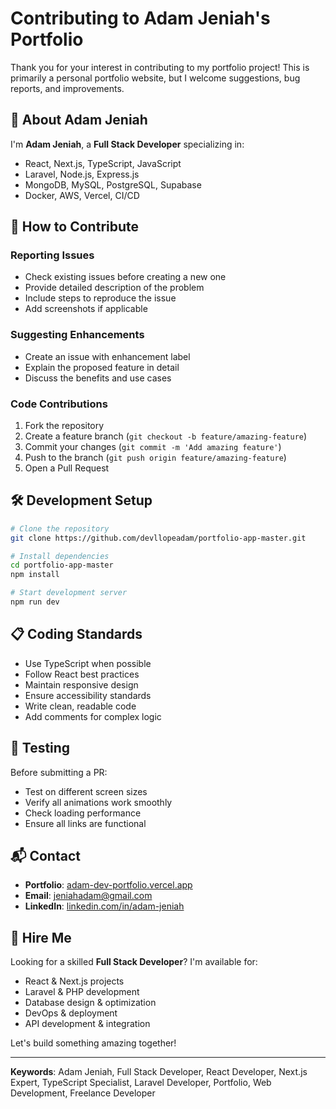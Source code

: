 # Contributing to Adam Jeniah's Portfolio

Thank you for your interest in contributing to my portfolio project! This is primarily a personal portfolio website, but I welcome suggestions, bug reports, and improvements.

## 🚀 About Adam Jeniah

I'm **Adam Jeniah**, a **Full Stack Developer** specializing in:
- React, Next.js, TypeScript, JavaScript
- Laravel, Node.js, Express.js
- MongoDB, MySQL, PostgreSQL, Supabase
- Docker, AWS, Vercel, CI/CD

## 🤝 How to Contribute

### Reporting Issues
- Check existing issues before creating a new one
- Provide detailed description of the problem
- Include steps to reproduce the issue
- Add screenshots if applicable

### Suggesting Enhancements
- Create an issue with enhancement label
- Explain the proposed feature in detail
- Discuss the benefits and use cases

### Code Contributions
1. Fork the repository
2. Create a feature branch (`git checkout -b feature/amazing-feature`)
3. Commit your changes (`git commit -m 'Add amazing feature'`)
4. Push to the branch (`git push origin feature/amazing-feature`)
5. Open a Pull Request

## 🛠️ Development Setup

```bash
# Clone the repository
git clone https://github.com/devllopeadam/portfolio-app-master.git

# Install dependencies
cd portfolio-app-master
npm install

# Start development server
npm run dev
```

## 📋 Coding Standards

- Use TypeScript when possible
- Follow React best practices
- Maintain responsive design
- Ensure accessibility standards
- Write clean, readable code
- Add comments for complex logic

## 🧪 Testing

Before submitting a PR:
- Test on different screen sizes
- Verify all animations work smoothly
- Check loading performance
- Ensure all links are functional

## 📬 Contact

- **Portfolio**: [adam-dev-portfolio.vercel.app](https://adam-dev-portfolio.vercel.app/)
- **Email**: [jeniahadam@gmail.com](mailto:jeniahadam@gmail.com)
- **LinkedIn**: [linkedin.com/in/adam-jeniah](https://www.linkedin.com/in/adam-jeniah/)

## 💼 Hire Me

Looking for a skilled **Full Stack Developer**? I'm available for:
- React & Next.js projects
- Laravel & PHP development
- Database design & optimization
- DevOps & deployment
- API development & integration

Let's build something amazing together!

---

**Keywords**: Adam Jeniah, Full Stack Developer, React Developer, Next.js Expert, TypeScript Specialist, Laravel Developer, Portfolio, Web Development, Freelance Developer

